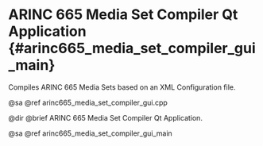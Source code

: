 # ARINC 665 Media Set Compiler Qt Application {#arinc665_media_set_compiler_gui_main}

Compiles ARINC 665 Media Sets based on an XML Configuration file.

@sa @ref arinc665_media_set_compiler_gui.cpp

@dir
@brief ARINC 665 Media Set Compiler Qt Application.

@sa @ref arinc665_media_set_compiler_gui_main
